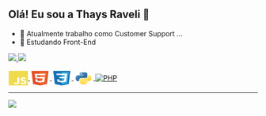 ## Olá! Eu sou a Thays Raveli 👋


- 🔭 Atualmente trabalho como Customer Support ...
- 🌱 Estudando Front-End

 <div>
  <a href="https://github.com/thayravelii">
  <img height="180em" src="https://github-readme-stats.vercel.app/api?username=thayravelii&show_icons=true&theme=onedark&include_all_commits=true&count_private=true"/>
  <img height="180em" src="https://github-readme-stats.vercel.app/api/top-langs/?username=thayravelii&layout=compact&langs_count=7&theme=onedark"/>
</div>

  <div style="display: inline_block"><br>
  <img align="center" alt="JS" height="30" width="40" src="https://raw.githubusercontent.com/devicons/devicon/master/icons/javascript/javascript-plain.svg">
  <img align="center" alt="HTML" height="30" width="40" src="https://raw.githubusercontent.com/devicons/devicon/master/icons/html5/html5-original.svg">
  <img align="center" alt="CSS" height="30" width="40" src="https://raw.githubusercontent.com/devicons/devicon/master/icons/css3/css3-original.svg">
  <img align="center" alt="Python" height="30" width="40" src="https://raw.githubusercontent.com/devicons/devicon/master/icons/python/python-original.svg">
  <img align="center" alt="PHP" height="30" width="40" src="https://image.flaticon.com/icons/png/512/919/919830.png">
  
</div>
<hr>

<div> 

  <a href="https://instagram.com/thayravelii" target="_blank"><img src="https://img.shields.io/badge/-Instagram-%23E4405F?style=for-the-badge&logo=instagram&logoColor=white" target="_blank"></a>
 
</div>
